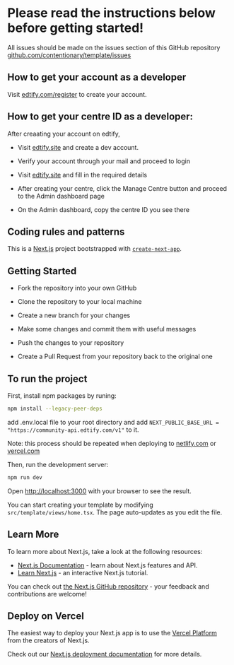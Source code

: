 # Please read the instructions below before getting started!

All issues should be made on the issues section of this GitHub repository [github.com/contentionary/template/issues](https://github.com/contentionary/template/issues)

## How to get your account as a developer

Visit [edtify.com/register](https://www.edtify.com/register) to create your account.

## How to get your centre ID as a developer:

After creaating your account on edtify,

- Visit [edtify.site](https://edtify.site/) and create a dev account.

- Verify your account through your mail and proceed to login

- Visit [edtify.site](https://edtify.site/create-centre) and fill in the required details

- After creating your centre, click the Manage Centre button and proceed to the Admin dashboard page

- On the Admin dashboard, copy the centre ID you see there

## Coding rules and patterns

This is a [Next.js](https://nextjs.org/) project bootstrapped with [`create-next-app`](https://github.com/vercel/next.js/tree/canary/packages/create-next-app).

## Getting Started

- Fork the repository into your own GitHub

- Clone the repository to your local machine
  
- Create a new branch for your changes

- Make some changes and commit them with useful messages

- Push the changes to your repository

- Create a Pull Request from your repository back to the original one

## To run the project

First, install npm packages by runing:

```bash
npm install --legacy-peer-deps
```
add .env.local file to your root directory and add `NEXT_PUBLIC_BASE_URL = "https://community-api.edtify.com/v1"` to it.

Note: this process should be repeated when deploying to [netlify.com](https://www.netlify.com/) or [vercel.com](https://vercel.com/)

Then, run the development server:

```bash
npm run dev
```

Open [http://localhost:3000](http://localhost:3000) with your browser to see the result.

You can start creating your template by modifying `src/template/views/home.tsx`. The page auto-updates as you edit the file.

## Learn More

To learn more about Next.js, take a look at the following resources:

- [Next.js Documentation](https://nextjs.org/docs) - learn about Next.js features and API.
- [Learn Next.js](https://nextjs.org/learn) - an interactive Next.js tutorial.

You can check out [the Next.js GitHub repository](https://github.com/vercel/next.js/) - your feedback and contributions are welcome!

## Deploy on Vercel

The easiest way to deploy your Next.js app is to use the [Vercel Platform](https://vercel.com/new?utm_medium=default-template&filter=next.js&utm_source=create-next-app&utm_campaign=create-next-app-readme) from the creators of Next.js.

Check out our [Next.js deployment documentation](https://nextjs.org/docs/deployment) for more details.
